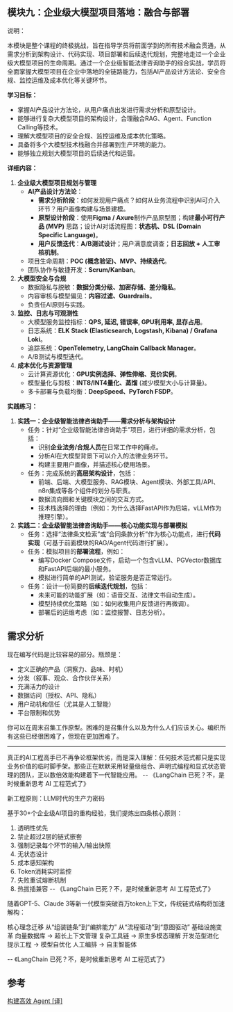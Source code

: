 ## 模块九：企业级大模型项目落地：融合与部署

说明：

本模块是整个课程的终极挑战，旨在指导学员将前面学到的所有技术融会贯通，从需求分析到架构设计、代码实现、项目部署和后续迭代规划，完整地走过一个企业级大模型项目的生命周期。通过一个企业级智能法律咨询助手的综合实战，学员将全面掌握大模型项目在企业中落地的全链路能力，包括AI产品设计方法论、安全合规、监控运维及成本优化等关键环节。

**学习目标：**

- 掌握AI产品设计方法论，从用户痛点出发进行需求分析和原型设计。
- 能够进行复杂大模型项目的架构设计，合理融合RAG、Agent、Function Calling等技术。
- 理解大模型项目的安全合规、监控运维及成本优化策略。
- 具备将多个大模型技术栈融合并部署到生产环境的能力。
- 能够独立规划大模型项目的后续迭代和运营。

**详细内容：**

1. **企业级大模型项目规划与管理**
   - **AI产品设计方法论**：
     - **需求分析阶段**：如何发现用户痛点？如何从业务流程中识别AI可介入环节？用户画像构建与场景建模。
     - **原型设计阶段**：使用**Figma / Axure**制作产品原型图；构建**最小可行产品 (MVP)** 思路；设计AI对话流程图：**状态机、DSL (Domain Specific Language)**。
     - **用户反馈迭代**：**A/B测试设计**；用户满意度调查；**日志回放 + 人工审核机制**。
   - 项目生命周期：**POC (概念验证)、MVP、持续迭代**。
   - 团队协作与敏捷开发：**Scrum/Kanban**。
2. **大模型安全与合规**
   - 数据隐私与脱敏：**数据分类分级、加密存储、差分隐私**。
   - 内容审核与模型偏见：**内容过滤、Guardrails**。
   - 负责任AI原则与实践。
3. **监控、日志与可观测性**
   - 大模型服务监控指标：**QPS, 延迟, 错误率, GPU利用率, 显存占用**。
   - 日志系统：**ELK Stack (Elasticsearch, Logstash, Kibana) / Grafana Loki**。
   - 追踪系统：**OpenTelemetry, LangChain Callback Manager**。
   - A/B测试与模型迭代。
4. **成本优化与资源管理**
   - 云计算资源优化：**GPU实例选择、弹性伸缩、竞价实例**。
   - 模型量化与剪枝：**INT8/INT4量化、蒸馏** (减少模型大小与计算量)。
   - 多卡部署与负载均衡：**DeepSpeed、PyTorch FSDP**。

**实践练习：**

1. **实践一：企业级智能法律咨询助手——需求分析与架构设计**
   - 任务：针对“企业级智能法律咨询助手”项目，进行详细的需求分析，包括：
     - 识别**企业法务/合规人员**在日常工作中的痛点。
     - 分析AI在大模型背景下可以介入的法律业务环节。
     - 构建主要用户画像，并描述核心使用场景。
   - 任务：完成系统的**高层架构设计**，包括：
     - 前端、后端、大模型服务、RAG模块、Agent模块、外部工具/API、n8n集成等各个组件的划分与职责。
     - 数据流向图和关键模块之间的交互方式。
     - 技术栈选择的理由（例如：为什么选择FastAPI作为后端，vLLM作为推理引擎）。
2. **实践二：企业级智能法律咨询助手——核心功能实现与部署模拟**
   - 任务：选择“法律条文检索”或“合同条款分析”作为核心功能点，进行**代码实现**（可基于前面模块的RAG/Agent代码进行扩展）。
   - 任务：模拟项目的**部署流程**，例如：
     - 编写Docker Compose文件，启动一个包含vLLM、PGVector数据库和FastAPI后端的最小服务。
     - 模拟进行简单的API测试，验证服务是否正常运行。
   - 任务：设计一份简要的**后续迭代规划**，包括：
     - 未来可能的功能扩展（如：语音交互、法律文书自动生成）。
     - 模型持续优化策略（如：如何收集用户反馈进行再微调）。
     - 部署后的运维考虑（如：监控报警、日志分析）。

## 需求分析

现在编写代码是比较容易的部分。瓶颈是：

- 定义正确的产品（洞察力、品味、时机）
- 分发（叙事、观众、合作伙伴关系）
- 充满活力的设计
- 数据访问（授权、API、隐私）
- 用户动机和信任（尤其是人工智能）
- 平台限制和优势

你可以在周末召集工作原型。困难的是召集什么以及为什么人们应该关心。编织所有这些已经很困难了，但现在更加困难了。

---

真正的AI工程高手已不再争论框架优劣，而是深入理解：任何技术范式都只是实现业务价值的临时脚手架。那些正在默默采用轻量级组合、声明式编程和显式状态管理的团队，正以数倍效能构建着下一代智能应用。
-- 《LangChain 已死？不，是时候重新思考 AI 工程范式了》

新工程原则：LLM时代的生产力密码


基于30+个企业级AI项目的重构经验，我们提炼出四条核心原则：

1. 透明性优先
2. 禁止超过2层的链式嵌套
3. 强制记录每个环节的输入/输出快照
4. 无状态设计
5. 成本感知架构 
6. Token消耗实时监控 
7. 失败重试熔断机制
8. 热拔插兼容
-- 《LangChain 已死？不，是时候重新思考 AI 工程范式了》

随着GPT-5、Claude 3等新一代模型突破百万token上下文，传统链式结构将加速解构：

核心理念迁移
从“组装链条”到“编排能力”
从“流程驱动”到“意图驱动”
基础设施变革
向量数据库 → 超长上下文管理
复杂工具链 → 原生多模态理解
开发范型进化
提示工程 → 模型自优化
人工编排 → 自主智能体

-- 《LangChain 已死？不，是时候重新思考 AI 工程范式了》

## 参考
[构建高效 Agent [译]](https://baoyu.io/translations/building-effective-agents)